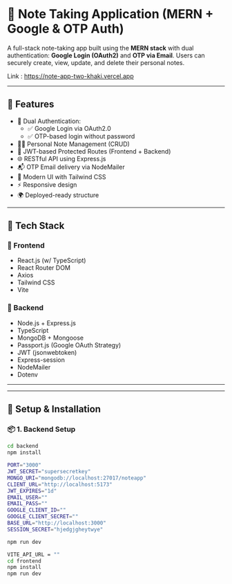 # 📝 Note Taking Application (MERN + Google & OTP Auth)

A full-stack note-taking app built using the **MERN stack** with dual authentication: **Google Login (OAuth2)** and **OTP via Email**. Users can securely create, view, update, and delete their personal notes.

Link : https://note-app-two-khaki.vercel.app

---

## 🚀 Features

- 🔐 Dual Authentication:
  - ✅ Google Login via OAuth2.0
  - ✅ OTP-based login without password
- 🧑‍💻 Personal Note Management (CRUD)
- 🔐 JWT-based Protected Routes (Frontend + Backend)
- 🌐 RESTful API using Express.js
- 📬 OTP Email delivery via NodeMailer
- 💅 Modern UI with Tailwind CSS
- ⚡ Responsive design
- 🌍 Deployed-ready structure

---

## 🧠 Tech Stack

### 📌 Frontend

- React.js (w/ TypeScript)
- React Router DOM
- Axios
- Tailwind CSS
- Vite

### 📌 Backend

- Node.js + Express.js
- TypeScript
- MongoDB + Mongoose
- Passport.js (Google OAuth Strategy)
- JWT (jsonwebtoken)
- Express-session
- NodeMailer
- Dotenv

---

---

## 🔧 Setup & Installation

### 📦 1. Backend Setup

```bash
cd backend
npm install

PORT="3000"
JWT_SECRET="supersecretkey"
MONGO_URI="mongodb://localhost:27017/noteapp"
CLIENT_URL="http://localhost:5173"
JWT_EXPIRES="1d"
EMAIL_USER=""
EMAIL_PASS=""
GOOGLE_CLIENT_ID=""
GOOGLE_CLIENT_SECRET=""
BASE_URL="http://localhost:3000"
SESSION_SECRET="hjedgjgheytwye"


```

```bash
npm run dev
```

```bash
VITE_API_URL = ""
cd frontend
npm install
npm run dev
```

